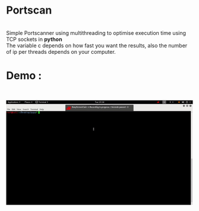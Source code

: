 <b><h1>Portscan</h1></b><br>
Simple Portscanner using multithreading to optimise execution time using TCP sockets in <b> python</b> 
<br>The variable c depends on how fast you want the results, also the number of ip per threads depends on your computer.
<br>
<h1><b>Demo : </b></h1><br>


![alt text](https://github.com/chmodxxx/portscan/blob/master/ezgif.com-2a33c7bf67.gif)



~~~~~~~~~~~~~~~~~~~~~~~~~~~~~~~~~~~~ <b>By BADDOU SALAH</b> ~~~~~~~~~~~~~~~~~~~~~~~~~~~~~~
